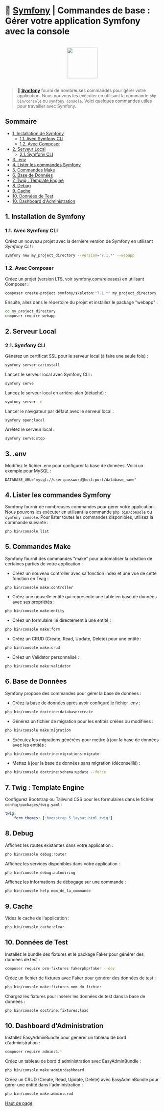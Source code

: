 # 🚀 **[Symfony](https://symfony.com/)** | Commandes de base : Gérer votre application Symfony avec la console

<br>

<center>
<img src="https://symfony.com/logos/symfony_black_03.png" width="100">
</center>

<br>

> 🚀 **[Symfony](https://symfony.com/)** fourni de nombreuses commandes pour gérer votre application. Nous pouvons les exécuter en utilisant la commande `php bin/console` ou `symfony console`. Voici quelques commandes utiles pour travailler avec Symfony.

## Sommaire

-   [1. Installation de Symfony](#1-installation-de-symfony)
    -   [1.1. Avec Symfony CLI](#11-avec-symfony-cli)
    -   [1.2. Avec Composer](#12-avec-composer)
-   [2. Serveur Local](#2-serveur-local)
    -   [2.1. Symfony CLI](#21-symfony-cli)
-   [3. .env](#3-env)
-   [4. Lister les commandes Symfony](#4-lister-les-commandes-symfony)
-   [5. Commandes Make](#5-commandes-make)
-   [6. Base de Données](#6-base-de-données)
-   [7. Twig : Template Engine](#7-twig--template-engine)
-   [8. Debug](#8-debug)
-   [9. Cache](#9-cache)
-   [10. Données de Test](#10-données-de-test)
-   [10. Dashboard d'Administration](#10-dashboard-dadministration)

## 1. Installation de Symfony

### 1.1. Avec Symfony CLI

Créez un nouveau projet avec la dernière version de Symfony en utilisant _Symfony CLI_ :

```bash
symfony new my_project_directory --version="7.1.*" --webapp
```

### 1.2. Avec Composer

Créez un projet (version LTS, voir symfony.com/releases) en utilisant Composer :

```bash
composer create-project symfony/skeleton:"7.1.*" my_project_directory
```

Ensuite, allez dans le répertoire du projet et installez le package "webapp" :

```bash
cd my_project_directory
composer require webapp
```

## 2. Serveur Local

### 2.1. Symfony CLI

Générez un certificat SSL pour le serveur local (à faire une seule fois) :

```bash
symfony server:ca:install
```

Lancez le serveur local avec Symfony CLI :

```bash
symfony serve
```

Lancez le serveur local en arrière-plan (détaché) :

```bash
symfony server -d
```

Lancer le navigateur par défaut avec le serveur local :

```bash
symfony open:local
```

Arrêtez le serveur local :

```bash
symfony serve:stop
```

## 3. .env

Modifiez le fichier .env pour configurer la base de données. Voici un exemple pour MySQL :

```dotenv
DATABASE_URL="mysql://user:password@host:port/database_name"
```

## 4. Lister les commandes Symfony

Symfony fournir de nombreuses commandes pour gérer votre application.
Nous pouvons les exécuter en utilisant la commande `php bin/console` ou `symfony console`.
Pour lister toutes les commandes disponibles, utilisez la commande suivante :

```bash
php bin/console list
```

## 5. Commandes Make

Symfony fournit des commandes "make" pour automatiser la création de certaines parties de votre application :

-   Créez un nouveau controller avec sa fonction index et une vue de cette fonction en Twig :

```bash
php bin/console make:controller
```

-   Créez une nouvelle entité qui représente une table en base de données avec ses propriétés :

```bash
php bin/console make:entity
```

-   Créez un formulaire lié directement à une entité :

```bash
php bin/console make:form
```

-   Créez un CRUD (Create, Read, Update, Delete) pour une entité :

```bash
php bin/console make:crud
```

-   Créez un Validator personnalisé :

```bash
php bin/console make:validator
```

## 6. Base de Données

Symfony propose des commandes pour gérer la base de données :

-   Créez la base de données après avoir configuré le fichier .env :

```bash
php bin/console doctrine:database:create
```

-   Générez un fichier de migration pour les entités créées ou modifiées :

```bash
php bin/console make:migration
```

-   Exécutez les migrations générées pour mettre à jour la base de données avec les entités :

```bash
php bin/console doctrine:migrations:migrate
```

-   Mettez à jour la base de données sans migration (déconseillé) :

```bash
php bin/console doctrine:schema:update --force
```

## 7. Twig : Template Engine

Configurez Bootstrap ou Tailwind CSS pour les formulaires dans le fichier `config/packages/twig.yaml` :

```yaml
twig:
    form_themes: ['bootstrap_5_layout.html.twig']
```

## 8. Debug

Affichez les routes existantes dans votre application :

```bash
php bin/console debug:router
```

Affichez les services disponibles dans votre application :

```bash
php bin/console debug:autowiring

```

Affichez les informations de débogage sur une commande :

```bash
php bin/console help nom_de_la_commande
```

## 9. Cache

Videz le cache de l'application :

```bash
php bin/console cache:clear
```

## 10. Données de Test

Installez le bundle des fixtures et le package Faker pour générer des données de test :

```bash
composer require orm-fixtures fakerphp/faker --dev
```

Créez un fichier de fixtures avec Faker pour générer des données de test :

```bash
php bin/console make:fixtures nom_du_fichier
```

Chargez les fixtures pour insérer les données de test dans la base de données :

```bash
php bin/console doctrine:fixtures:load
```

## 10. Dashboard d'Administration

Installez EasyAdminBundle pour générer un tableau de bord d'administration :

```bash
composer require admin:4.*
```

Créez un tableau de bord d'administration avec EasyAdminBundle :

```bash
php bin/console make:admin:dashboard
```

Créez un CRUD (Create, Read, Update, Delete) avec EasyAdminBundle pour gérer une entité dans l'administration :

```bash
php bin/console make:admin:crud
```

[Haut de page](#)
